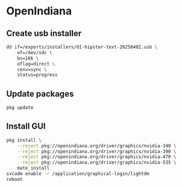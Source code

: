 # OpenIndiana

## Create usb installer
```bash
dd if=/exports/installers/OI-hipster-text-20250402.usb \
	of=/dev/sdc \
	bs=16k \
	oflag=direct \
	conv=sync \
	status=progress
```

## Update packages
```bash
pkg update
```

## Install GUI
```bash
pkg install \
    --reject pkg://openindiana.org/driver/graphics/nvidia-340 \
    --reject pkg://openindiana.org/driver/graphics/nvidia-390 \
    --reject pkg://openindiana.org/driver/graphics/nvidia-470 \
    --reject pkg://openindiana.org/driver/graphics/nvidia-535 \
    mate_install
svcadm enable -r /application/graphical-login/lightdm
reboot
```